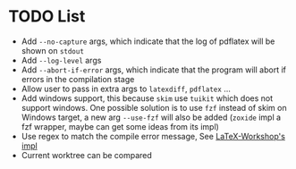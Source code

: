 # TODO List

- Add `--no-capture` args, which indicate that the log of pdflatex
will be shown on `stdout`
- Add `--log-level` args
- Add `--abort-if-error` args, which indicate that the program will abort
if errors in the compilation stage
- Allow user to pass in extra args to `latexdiff`, `pdflatex` ...
- Add windows support, this because `skim` use `tuikit` which does not
support windows. One possible solution is to use `fzf` instead of skim on Windows target,
a new arg `--use-fzf` will also be added
(`zoxide` impl a fzf wrapper, maybe can get some ideas from its impl)
- Use regex to match the compile error message,
See [LaTeX-Workshop's impl](https://github.com/James-Yu/LaTeX-Workshop/blob/f65d9e4e437a1fe206842f0ae9245e3181b11ad8/src/components/parser/latexlog.ts)
- Current worktree can be compared